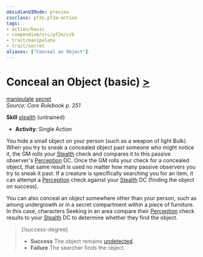 ```yaml
---
obsidianUIMode: preview
cssclass: pf2e,pf2e-action
tags:
- action/basic
- compendium/src/pf2e/crb
- trait/manipulate
- trait/secret
aliases: ["Conceal an Object"]
---
```

# Conceal an Object (basic) [>](chapter-9-playing-the-game.md#Actions "Single Action")
[manipulate](manipulate.md "Manipulate General Trait")  [secret](secret.md "Secret General Trait")  
*Source: Core Rulebook p. 251*  

**Skill** [stealth](skills.md#Stealth) (untrained)
- **Activity**: Single Action

You hide a small object on your person (such as a weapon of light Bulk). When you try to sneak a concealed object past someone who might notice it, the GM rolls your [Stealth](skills.md#Stealth) check and compares it to this passive observer's [Perception](skills.md#Perception) DC. Once the GM rolls your check for a concealed object, that same result is used no matter how many passive observers you try to sneak it past. If a creature is specifically searching you for an item, it can attempt a [Perception](skills.md#Perception) check against your [Stealth](skills.md#Stealth) DC (finding the object on success).

You can also conceal an object somewhere other than your person, such as among undergrowth or in a secret compartment within a piece of furniture. In this case, characters Seeking in an area compare their [Perception](skills.md#Perception) check results to your [Stealth](skills.md#Stealth) DC to determine whether they find the object.

> [!success-degree] 
> - **Success** The object remains [undetected](conditions.md#Undetected).
> - **Failure** The searcher finds the object.